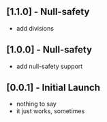 ## [1.1.0] - Null-safety
- add divisions

## [1.0.0] - Null-safety
- add null-safety support

## [0.0.1] - Initial Launch
- nothing to say
- it just works, sometimes

